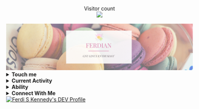 <p align="center"> 
  Visitor count<br>
  <img src="https://profile-counter.glitch.me/Tsuyoken/count.svg" />
</p>
<div>
<img alt="Banner" src="https://github.com/Tsuyoken/tsuyoken/raw/master/Baked%20Treats%20Event%20Banner.png"/>
</div>
<details>
  <summary><b>Touch me</b></summary>
<div>
<p>Hi, I'm Ferdi S Kennedy , my real name is Ferdian Cahya Sukma, i'm a Junior Programmer and Linux Enthusiast. I live in Bogor , West Java, Indonesia. 
  </p></div><br>
<img alt="#" src="https://img.shields.io/badge/FERDI-KENNEDY-ec008c"> 

<div>
   <h2>Github Performance Overall<h2>
        <img alt="Top Language" src="https://github-readme-stats.vercel.app/api/top-langs/?bg_color=00000000&username=tsuyoken&langs_count=8,&hide_border=true&title_color=ec008c&text_color=fc6767"/><br>
        <img alt="GitHub Stats" src="https://github-readme-stats.vercel.app/api?bg_color=00000000&username=tsuyoken&show_icons=true&hide=issues,commits&hide_border=true&icon_color=f953c6&title_color=ec008c&text_color=fc6767"/>
    </a>
</div>
</details>

<details>
<summary><b>Current Activity</b></summary>

- 🎓 Goes to <a href="https://nurulfikri.ac.id">STT Nurul Fikri</a>
- 🔖 My hobby is Coding, Reading, and Playing Basketball
- 👨‍💻 Work as Freelancer
</details>

<details>
<summary><b>Ability</b></summary>
  
- 📲 UI Designer
- 🖌 Graphics Design
- 🐧 Linux System Admin
</details>

<details>
<summary><b>Connect With Me</b></summary>
  
- 💌 <a href="mailto:ferdikennedy@protonmail.com">E-mail</a>
- 🇫 <a href="https://facebook.com/kennedy.go.id">Facebook</a>
- 📷 <a href="https://instagram.com/ferdikennedy">Instagram</a> 
</details>

<div>
<a href="https://dev.to/kennedy69">
  <img src="https://d2fltix0v2e0sb.cloudfront.net/dev-rainbow.png" alt="Ferdi S Kennedy's DEV Profile" height="30" width="30">
</a>
</div>
